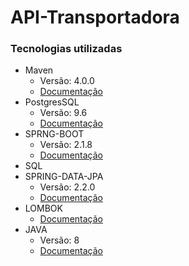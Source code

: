 # API-Transportadora



<h3>Tecnologias utilizadas</h3>
<ul>
  <li>Maven
    <ul>
      <li>Versão: 4.0.0</li>
      <li> <a href="http://maven.apache.org/" target="_blank">Documentação</a> </li>
    </ul>
  </li>
  <li>PostgresSQL
    <ul>
      <li>Versão: 9.6</li>
      <li> <a href="https://www.postgresql.org/docs/9.6/index.html" target="_blank">Documentação</a> </li>
    </ul>
  </li>
  <li>SPRNG-BOOT
  <ul>
      <li>Versão: 2.1.8</li>
      <li> <a href="https://spring.io/projects/spring-boot" target="_blank">Documentação</a> </li>
    </ul></li>
  <li>SQL</li>
  <li>SPRING-DATA-JPA
    <ul>
      <li>Versão: 2.2.0</li>
      <li> <a href="https://spring.io/projects/spring-data-jpa" target="_blank">Documentação</a> </li>
    </ul>
  </li>
  <li>LOMBOK
    <ul>
      <li> <a href="https://projectlombok.org" target="_blank">Documentação</a> </li>
    </ul>
  </li>
  <li>JAVA
    <ul>
	<li>Versão: 8</li>
      <li> <a href="https://docs.oracle.com/javase/8/docs/" target="_blank">Documentação</a> </li>
    </ul>
  </li>
</ul>
